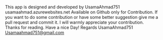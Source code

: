 This app is designed and developed by UsamaAhmad751 usamaahmad.azurewebsites.net
Available on Github only for Contribution. If you want to do some contribution or have some better suggestion give me a pull request and commit it. I will warmly appreciate your contribution. Thanks for reading.
Have a nice Day!
Regards
UsamaAhmad751
Usamaahmad751@gmail.com 
